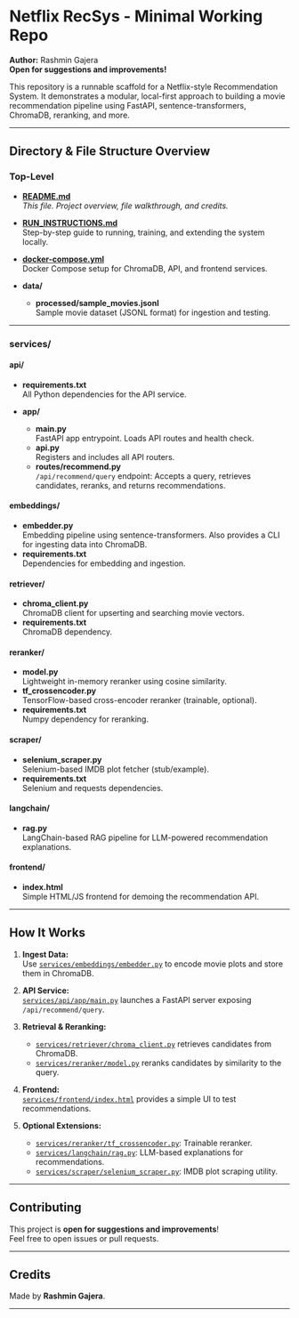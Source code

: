 # Netflix RecSys - Minimal Working Repo

**Author:** Rashmin Gajera  
**Open for suggestions and improvements!**

This repository is a runnable scaffold for a Netflix-style Recommendation System. It demonstrates a modular, local-first approach to building a movie recommendation pipeline using FastAPI, sentence-transformers, ChromaDB, reranking, and more.

---

## Directory & File Structure Overview

### Top-Level

- **[README.md](README.md)**  
  _This file. Project overview, file walkthrough, and credits._

- **[RUN_INSTRUCTIONS.md](RUN_INSTRUCTIONS.md)**  
  Step-by-step guide to running, training, and extending the system locally.

- **[docker-compose.yml](docker-compose.yml)**  
  Docker Compose setup for ChromaDB, API, and frontend services.

- **data/**  
  - **processed/sample_movies.jsonl**  
    Sample movie dataset (JSONL format) for ingestion and testing.

---

### services/

#### api/

- **requirements.txt**  
  All Python dependencies for the API service.

- **app/**  
  - **main.py**  
    FastAPI app entrypoint. Loads API routes and health check.
  - **api.py**  
    Registers and includes all API routers.
  - **routes/recommend.py**  
    `/api/recommend/query` endpoint: Accepts a query, retrieves candidates, reranks, and returns recommendations.

#### embeddings/

- **embedder.py**  
  Embedding pipeline using sentence-transformers. Also provides a CLI for ingesting data into ChromaDB.
- **requirements.txt**  
  Dependencies for embedding and ingestion.

#### retriever/

- **chroma_client.py**  
  ChromaDB client for upserting and searching movie vectors.
- **requirements.txt**  
  ChromaDB dependency.

#### reranker/

- **model.py**  
  Lightweight in-memory reranker using cosine similarity.
- **tf_crossencoder.py**  
  TensorFlow-based cross-encoder reranker (trainable, optional).
- **requirements.txt**  
  Numpy dependency for reranking.

#### scraper/

- **selenium_scraper.py**  
  Selenium-based IMDB plot fetcher (stub/example).
- **requirements.txt**  
  Selenium and requests dependencies.

#### langchain/

- **rag.py**  
  LangChain-based RAG pipeline for LLM-powered recommendation explanations.

#### frontend/

- **index.html**  
  Simple HTML/JS frontend for demoing the recommendation API.

---

## How It Works

1. **Ingest Data:**  
   Use [`services/embeddings/embedder.py`](services/embeddings/embedder.py) to encode movie plots and store them in ChromaDB.

2. **API Service:**  
   [`services/api/app/main.py`](services/api/app/main.py) launches a FastAPI server exposing `/api/recommend/query`.

3. **Retrieval & Reranking:**  
   - [`services/retriever/chroma_client.py`](services/retriever/chroma_client.py) retrieves candidates from ChromaDB.
   - [`services/reranker/model.py`](services/reranker/model.py) reranks candidates by similarity to the query.

4. **Frontend:**  
   [`services/frontend/index.html`](services/frontend/index.html) provides a simple UI to test recommendations.

5. **Optional Extensions:**  
   - [`services/reranker/tf_crossencoder.py`](services/reranker/tf_crossencoder.py): Trainable reranker.
   - [`services/langchain/rag.py`](services/langchain/rag.py): LLM-based explanations for recommendations.
   - [`services/scraper/selenium_scraper.py`](services/scraper/selenium_scraper.py): IMDB plot scraping utility.

---

## Contributing

This project is **open for suggestions and improvements**!  
Feel free to open issues or pull requests.

---

## Credits

Made by **Rashmin Gajera**.

---
